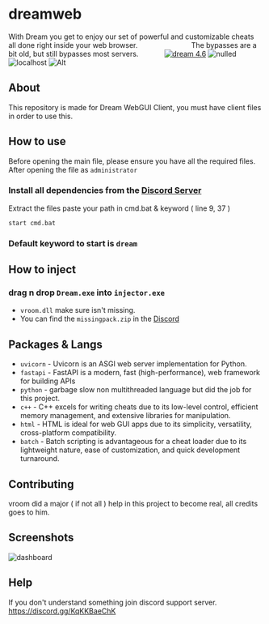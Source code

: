# dreamweb
 ‎With Dream you get to enjoy our set of powerful and customizable cheats all done right inside your web browser. 
‎ ‎ ‎ ‎ ‎ ‎ ‎ ‎ ‎ ‎ ‎ ‎ ‎ ‎ ‎‎ ‎ ‎ ‎ ‎ ‎ ‎ ‎‎ ‎ ‎ ‎ ‎ ‎ ‎ ‎ ‎ ‎ ‎ ‎ ‎ ‎ ‎ ‎ ‎ ‎ ‎  ‎ ‎ ‎ ‎ ‎ ‎ ‎ ‎  ‎ ‎ ‎ ‎The bypasses are a bit old, but still bypasses most servers.
‎ ‎ ‎ ‎ ‎ ‎ ‎ ‎ ‎ ‎ ‎ ‎‎ ‎ ‎ ‎ ‎ ‎ ‎ ‎ ‎ ‎ ‎ ‎ ‎ ‎ ‎ ‎ ‎ ‎ ‎ ‎ ‎ ‎  ‎ ‎ ‎ ‎ ‎ ‎ ‎ ‎ ‎ ‎ ‎ ‎ ‎ ‎ ‎ ‎ ‎[![dream 4.6](https://img.shields.io/badge/dream-4.6-3448e0)](https://dreamclient.xyz) ![nulled](https://img.shields.io/badge/nulled%20-4c34eb) ![localhost](https://img.shields.io/badge/localhost-273bcf)
![Alt](https://repobeats.axiom.co/api/embed/d446bff85b1e114d82883b4c7367beb740663623.svg "Repobeats analytics image")

## About

This repository is made for Dream WebGUI Client, you must have client files in order to use this.

## How to use

Before opening the main file, please ensure you have all the required files.
After opening the file as `administrator`

### Install all dependencies from the [Discord Server](https://discord.gg/w5xhJx3UPt)
Extract the files
 paste your path in cmd.bat & keyword ( line 9, 37 )

```
start cmd.bat
```
### Default keyword to start is `dream`

## How to inject

### drag n drop `Dream.exe` into `injector.exe`
-  `vroom.dll` make sure isn't missing.
-  You can find the `missingpack.zip` in the [Discord](https://discord.gg/w5xhJx3UPt)


## Packages & Langs

- `uvicorn` - Uvicorn is an ASGI web server implementation for Python.
- `fastapi` - FastAPI is a modern, fast (high-performance), web framework for building APIs
- `python` - garbage slow non multithreaded language but did the job for this project.
- `c++` - C++ excels for writing cheats due to its low-level control, efficient memory management, and extensive libraries for manipulation.
- `html` - HTML is ideal for web GUI apps due to its simplicity, versatility, cross-platform compatibility.
- `batch` - Batch scripting is advantageous for a cheat loader due to its lightweight nature, ease of customization, and quick development turnaround.

## Contributing

vroom did a major ( if not all ) help in this project to become real, all credits goes to him. 

## Screenshots 

![dashboard](https://github.com/Mvkbesteu/dreamweb/assets/53517019/2f6b7bc0-b053-4256-a42f-dad471026e93)






## Help

If you don't understand something join discord support server. https://discord.gg/KqKKBaeChK
